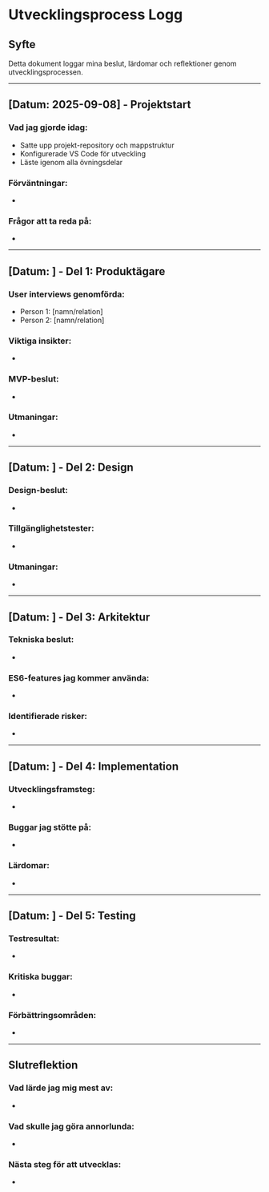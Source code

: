 # Utvecklingsprocess Logg

## Syfte
Detta dokument loggar mina beslut, lärdomar och reflektioner genom utvecklingsprocessen.

---

## [Datum: 2025-09-08] - Projektstart

### Vad jag gjorde idag:
- Satte upp projekt-repository och mappstruktur
- Konfigurerade VS Code för utveckling
- Läste igenom alla övningsdelar

### Förväntningar:
- 

### Frågor att ta reda på:
- 

---

## [Datum: ] - Del 1: Produktägare

### User interviews genomförda:
- Person 1: [namn/relation]
- Person 2: [namn/relation]

### Viktiga insikter:
- 

### MVP-beslut:
- 

### Utmaningar:
- 

---

## [Datum: ] - Del 2: Design

### Design-beslut:
- 

### Tillgänglighetstester:
- 

### Utmaningar:
- 

---

## [Datum: ] - Del 3: Arkitektur

### Tekniska beslut:
- 

### ES6-features jag kommer använda:
- 

### Identifierade risker:
- 

---

## [Datum: ] - Del 4: Implementation

### Utvecklingsframsteg:
- 

### Buggar jag stötte på:
- 

### Lärdomar:
- 

---

## [Datum: ] - Del 5: Testing

### Testresultat:
- 

### Kritiska buggar:
- 

### Förbättringsområden:
- 

---

## Slutreflektion

### Vad lärde jag mig mest av:
- 

### Vad skulle jag göra annorlunda:
- 

### Nästa steg för att utvecklas:
- 